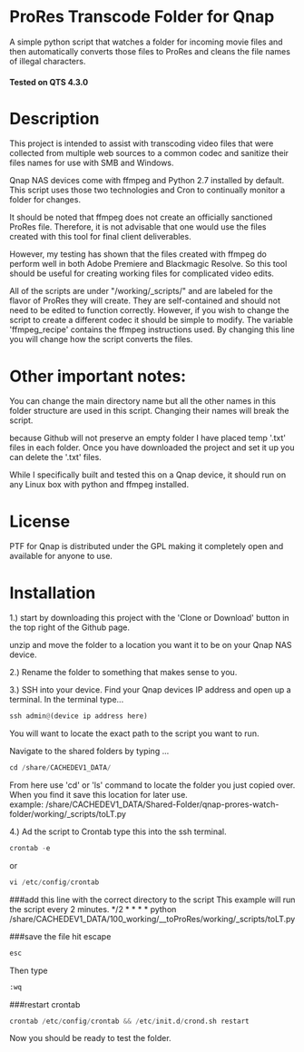 # ProRes Transcode Folder for Qnap
A simple python script that watches a folder for incoming movie files and then automatically converts those files to ProRes and cleans the file names of illegal characters.

#### Tested on QTS 4.3.0

# Description
This project is intended to assist with transcoding video files that were collected from multiple web sources to a common codec and sanitize their files names for use with SMB and Windows.

Qnap NAS devices come with ffmpeg and Python 2.7 installed by default.  This script uses those two technologies and Cron to continually monitor a folder for changes.

It should be noted that ffmpeg does not create an officially sanctioned ProRes file. Therefore, it is not advisable that one would use the files created with this tool for final client deliverables.

However, my testing has shown that the files created with ffmpeg do perform well in both Adobe Premiere and Blackmagic Resolve. So this tool should be useful for creating working files for complicated video edits.  

All of the scripts are under "/working/_scripts/" and are labeled for the flavor of ProRes they will create. They are self-contained and should not need to be edited to function correctly. However, if you wish to change the script to create a different codec it should be simple to modify. The variable 'ffmpeg_recipe' contains the ffmpeg instructions used. By changing this line you will change how the script converts the files.

# Other important notes: 
You can change the main directory name but all the other names in this folder structure are used in this script. Changing their names will break the script. 

because Github will not preserve an empty folder I have placed temp '.txt' files in each folder. Once you have downloaded the project and set it up you can delete the '.txt' files. 

While I specifically built and tested this on a Qnap device, it should run on any Linux box with python and ffmpeg installed. 

# License

PTF for Qnap is distributed under the GPL making it completely open and available for anyone to use.

# Installation
1.) start by downloading this project with the 'Clone or Download' button in the top right of the Github page. 

unzip and move the folder to a location you want it to be on your Qnap NAS device. 

2.) Rename the folder to something that makes sense to you. 

3.) SSH into your device.
Find your Qnap devices IP address and open up a terminal. 
In the terminal type...
```python
ssh admin@(device ip address here)
```
You will want to locate the exact path to the script you want to run. 

Navigate to the shared folders by typing ...
```python
cd /share/CACHEDEV1_DATA/
```
From here use 'cd' or 'ls' command to locate the folder you just copied over.
When you find it save this location for later use.  
example:
/share/CACHEDEV1_DATA/Shared-Folder/qnap-prores-watch-folder/working/_scripts/toLT.py

4.) Ad the script to Crontab
type this into the ssh terminal.
```python
crontab -e
```
or
```python
vi /etc/config/crontab
```
###add this line with the correct directory to the script 
This example will run the script every 2 minutes. 
*/2 * * * * python /share/CACHEDEV1_DATA/100_working/__toProRes/working/_scripts/toLT.py

###save the file
hit escape
```python
esc 
```
Then type
```python
:wq
```

###restart crontab
```python
crontab /etc/config/crontab && /etc/init.d/crond.sh restart
```

Now you should be ready to test the folder. 



